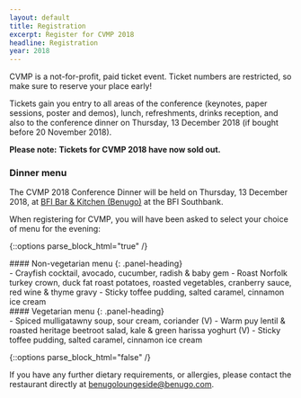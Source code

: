 ```yaml
---
layout: default
title: Registration
excerpt: Register for CVMP 2018
headline: Registration
year: 2018
---
```


CVMP is a not-for-profit, paid ticket event.
Ticket numbers are restricted, so make sure to reserve your place early!

<!-- Tickets gain you entry to all areas of the conference (keynotes, paper sessions, poster and demos), lunch, refreshments, and also to the conference dinner on Thursday, 13 December 2018 (except one-day tickets). -->

Tickets gain you entry to all areas of the conference (keynotes, paper sessions, poster and demos), lunch, refreshments, drinks reception, and also to the conference dinner on Thursday, 13 December 2018 (if bought before 20 November 2018).

<!-- **Please note:** The CVMP 2018 Conference Dinner is included only for registrations _before 3 December 2018_. No further dinner tickets will be available after 3 December 2018 17:00. -->

<span class="label label-info">**Please note:**</span>
**Tickets for CVMP 2018 have now sold out.**
<!-- There are no further dinner tickets available. -->

<!-- The **[registration website](https://store.bath.ac.uk/conferences-and-events/conferencescoursesevents/faculty-of-science/dept-of-computer-science/cvmp-2018)** is still open. -->

<!-- Please note that registration for the meal is full. It is now no longer possible to change/ edit your menu choices. Please contact the restaurant direct on the evening with any issues. -->

<!-- ### Available tickets -->

<!-- - **Early-bird ticket – £365**  
Full conference ticket, including conference dinner (limited availability)

- **Full delegate ticket – £360**  
Full conference ticket
<span class="label label-info">No dinner</span>

- **Student delegate ticket – £260**  
Student conference ticket
<span class="label label-info">No dinner</span>

- **Day delegate ticket – £190**  
One-day conference ticket
<span class="label label-info">No dinner</span>
(please book dinner ticket separately if interested) -->

<!-- - **Day delegate ticket – £190**  
One-day conference ticket
<span class="label label-info">No dinner, Friday only</span> -->

<!-- - **Dinner only – £40**  
Conference dinner only at BFI Kitchen and Bar on Thursday, 13 December 2018<a name="ZBrush"></a> -->

<!-- - <span class="label label-success">New</span> **ZBrush workshop for postgraduate students – £55**

   This is an industry-led workshop on [ZBrush](https://pixologic.com/features/).
   It will offer an opportunity to work in teams, using ZBrush to create a character.
   There will be a prize at the end for the winning team.
   This is an _introductory workshop_, aimed at those with experience of coding and/or programming, but with no specific experience in ZBrush.

   **Details:**  
   Date: Wednesday, 12 December 2018, 10:00–17:00  
   Location: Southbank University, London  
   Price: £55 including lunch, welcome coffee and afternoon tea break  
   Tablets will be provided, but you may prefer to bring your laptop as well. -->



<a name="dinner"></a>
### Dinner menu

The CVMP 2018 Conference Dinner will be held on Thursday, 13 December 2018, at [BFI Bar & Kitchen (Benugo)](https://www.benugo.com/restaurants/bfi-bar-kitchen) at the BFI Southbank.

When registering for CVMP, you will have been asked to select your choice of menu for the evening:

{::options parse_block_html="true" /}

<div class="panel panel-default">
#### Non-vegetarian menu
{: .panel-heading}
<div class="panel-body">
- Crayfish cocktail, avocado, cucumber, radish & baby gem
- Roast Norfolk turkey crown, duck fat roast potatoes, roasted vegetables, cranberry sauce, red wine & thyme gravy 
- Sticky toffee pudding, salted caramel, cinnamon ice cream
</div>
</div>

<div class="panel panel-default">
#### Vegetarian menu
{: .panel-heading}
<div class="panel-body">
- Spiced mulligatawny soup, sour cream, coriander (V)
- Warm puy lentil & roasted heritage beetroot salad, kale & green harissa yoghurt (V)
- Sticky toffee pudding, salted caramel, cinnamon ice cream  
</div>
</div>

{::options parse_block_html="false" /}

If you have any further dietary requirements, or allergies, please contact the restaurant directly at [benugoloungeside@benugo.com](mailto:benugoloungeside@benugo.com).
